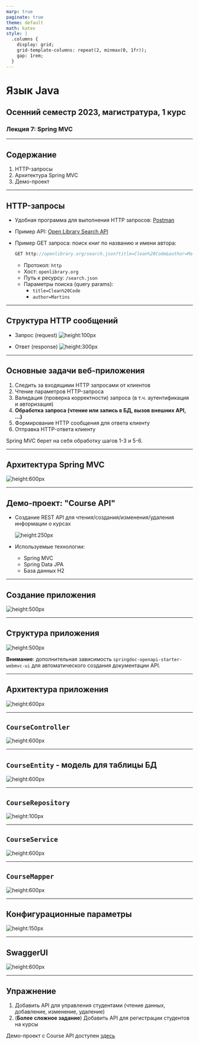 ```yaml
---
marp: true
paginate: true
theme: default
math: katex
style: |
  .columns {
    display: grid;
    grid-template-columns: repeat(2, minmax(0, 1fr));
    gap: 1rem;
  }
---
```


# Язык Java

## Осенний семестр 2023, магистратура, 1 курс

### Лекция 7: Spring MVC

---

## Содержание

1. HTTP-запросы
2. Архитектура Spring MVC
3. Демо-проект

---

## HTTP-запросы

- Удобная программа для выполнения HTTP запросов: [Postman](https://www.postman.com/)
- Пример API: [Open Library Search API](https://openlibrary.org/dev/docs/api/search)
- Пример GET запроса: поиск книг по названию и имени автора:

    ```java
    GET http://openlibrary.org/search.json?title=Clean%20Code&author=Martins
    ```

  - Протокол: `http`
  - Хост: `openlibrary.org`
  - Путь к ресурсу: `/search.json`
  - Параметры поиска (query params):
    - `title=Clean%20Code`
    - `author=Martins`

---

## Структура HTTP сообщений

- Запрос (request)
  ![height:100px](img/HttpRequestRaw.png)

- Ответ (response)
  ![height:300px](img/HttpResponseRaw.png)

---

## Основные задачи веб-приложения

1. Следить за входящими HTTP запросами от клиентов
2. Чтение параметров HTTP-запроса
3. Валидация (проверка корректности) запроса (в т.ч. аутентификация и авторизация)
4. **Обработка запроса (чтение или запись в БД, вызов внешних API, ...)**
5. Формирование HTTP сообщения для ответа клиенту
6. Отправка HTTP-ответа клиенту

Spring MVC берет на себя обработку шагов 1-3 и 5-6.

---

## Архитектура Spring MVC

![height:600px](img/SpringMVCArchitecture.png)

---

## Демо-проект: "Course API"

- Создание REST API для чтения/создания/изменения/удаления информации о курсах

  ![height:250px](img/CoursesApi.png)

- Используемые технологии:
  - Spring MVC
  - Spring Data JPA
  - База данных H2

---

## Создание приложения

![height:500px](img/SpringInitializr.png)

---

## Структура приложения

![height:500px](img/ProjectStructure.png)

**Внимание**: дополнительная зависимость `springdoc-openapi-starter-webmvc-ui` для автоматического создания документации API.

---

## Архитектура приложения

![height:600px](img/AppArchitecture.png)

---

## `CourseController`

![height:600px](img/CourseController.png)

---

## `CourseEntity` - модель для таблицы БД

![height:600px](img/CourseEntity.png)

---

## `CourseRepository`

![height:100px](img/CourseRepository.png)

---

## `CourseService`

![height:600px](img/CourseService.png)

---

## `CourseMapper`

![height:600px](img/CourseMapper.png)

---

## Конфигурационные параметры

![height:150px](img/ApplicationProperties.png)

---

## SwaggerUI

![height:600px](img/SwaggerUI.png)

---

## Упражнение

1. Добавить API для управления студентами (чтение данных, добавление, изменение, удаление)
2. (**Более сложное задание**) Добавить API для регистрации студентов на курсы

Демо-проект с Course API доступен [здесь](https://github.com/perevos/java-master-23/tree/main/lectures/lecture7/code)
